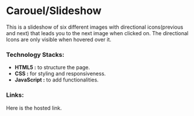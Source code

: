 # Carouel/Slideshow

This is a slideshow of six different images with directional icons(previous and next) that leads you to the next image when clicked on. The directional Icons are only visible when hovered over it.

### Technology Stacks:

- **HTML5 :** to structure the page.
- **CSS :** for styling and responsiveness.
- **JavaScript :** to add functionalities.

### Links:

Here is the hosted link.
